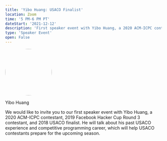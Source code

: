 ```yaml
---
title: 'Yibo Huang: USACO Finalist'
location: Zoom
time: '5 PM-6 PM PT'
dateStart: '2021-12-12'
description: 'First speaker event with Yibo Huang, a 2020 ACM-ICPC contestant, 2019 Facebook Hacker Cup Round 3 contestant, and 2018 USACO finalist.'
type: 'Speaker Event'
open: False
---
```


<img src="/images/events/yibo.png" height="150" style="margin-right: 10px; border-radius: 50%;">

Yibo Huang

We would like to invite you to our first speaker event with Yibo Huang, a 2020 ACM-ICPC contestant, 2019 Facebook Hacker Cup Round 3 contestant, and 2018 USACO finalist. He will talk about his past USACO experience and competitive programming career, which will help USACO contestants prepare for the upcoming season.
